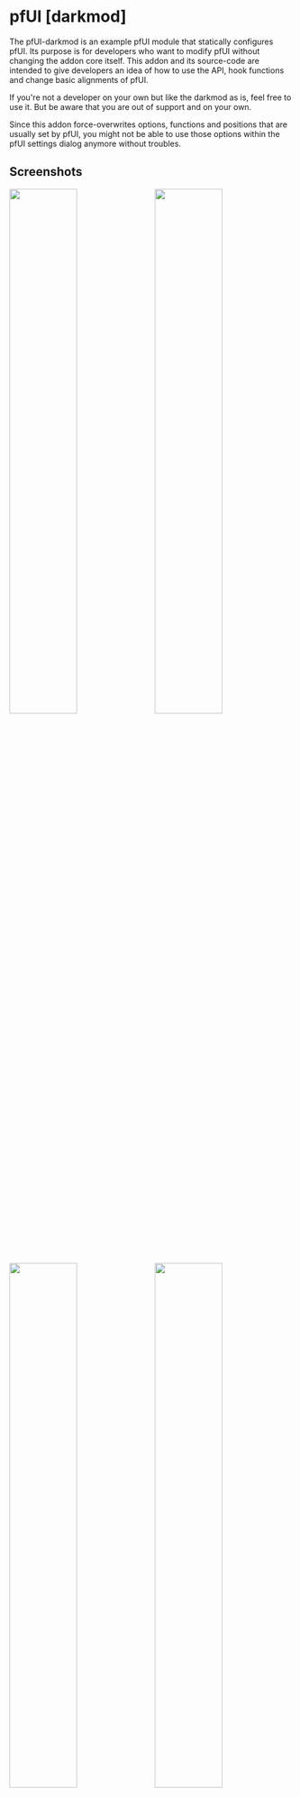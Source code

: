 # pfUI \[darkmod\]
The pfUI-darkmod is an example pfUI module that statically configures pfUI. Its purpose is for developers who want to modify pfUI without changing the addon core itself. This addon and its source-code are intended to give developers an idea of how to use the API, hook functions and change basic alignments of pfUI.

If you're not a developer on your own but like the darkmod as is, feel free to use it. But be aware that you are out of support and on your own.

Since this addon force-overwrites options, functions and positions that are usually set by pfUI, you might not be able to use those options within the pfUI settings dialog anymore without troubles.

## Screenshots
<img src="https://raw.githubusercontent.com/shagu/ShaguAddons/master/_img/pfUI-darkmod/castbar.jpg" align="right" width="48.87%">
<img src="https://raw.githubusercontent.com/shagu/ShaguAddons/master/_img/pfUI-darkmod/solo.jpg" width="48.87%">
<img src="https://raw.githubusercontent.com/shagu/ShaguAddons/master/_img/pfUI-darkmod/group.jpg" align="right" width="48.87%">
<img src="https://raw.githubusercontent.com/shagu/ShaguAddons/master/_img/pfUI-darkmod/raidloot.jpg" width="48.87%">

## Dependency
You need to have pfUI installed. Learn more how to download & install pfUI [HERE](https://shagu.org/pfUI).

## Installation
1. Download **[Latest Version](https://gitlab.com/shagu/pfUI-darkmod/-/archive/master/pfUI-darkmod-master.zip)**
2. Unpack the Zip file
3. Rename the folder "pfUI-darkmod-master" to "pfUI-darkmod"
4. Copy "pfUI-darkmod" into Wow-Directory\Interface\AddOns
5. Make sure to have your screen resolution set to **"1920x1080"** (*)
6. Restart Wow Client
7. Select and Load the "pfUI darkmod" profile inside the pfUI settings

*) If you have another screen resolution, you might have to adjust the UIScale on your own to have everything fit together

## Supported Addons
* [DPSMate](https://github.com/Geigerkind/DPSMate) A Combat Analyzation Tool
* [KLHThreatMeter (KTM)](http://addons.us.to/addon/klhthreatmeter-0) A Threat Meter

## What is it doing?
#### Move Chat Frames
* Move left chat to the bottom-left without padding.
* Move right chat to the bottom-right without padding.

#### Draw Dark Bottom Line
* add a black gradient to the bottom and stretch it up to the chat-tab-bar.

#### Strech Viewport
* stretch the viewport by cutting off a few pixels at the bottom to not have the bottom gradient eat too much space and have the character more centered.

#### Autosize and Move Chat Input Box
* make chatinput box fit between chat docks.

#### Autosize and Move Castbar
* make the castbar fit between both chat docks.
* move the target castbar into the center of the screen.

#### Autosize and Move XP/Reputation
* adjust xp and reputation bar height.

#### Move Buffs
* move buffs to the topright of the screen.

#### Autosize and Move Minimap
* move the minimap to the center bottom.

#### Move Actionbars
* move the main actionbar bar to the minimap.
* move the top actionbar above the main actionbar.
* move the left actionbar to the right of minimap.
* move the right actionbar above the left actionbar.
* set the position of the shapeshift/stance bars to the right of the screen.
* set the position of the petactionbars to the right of the screen.

#### Move UnitFrames
* move the playerframe above the left actionbars.
* move the targetframe above the right actionbars.
* move the targettargetframe above the minimap.
* move the pet unitframe slightly higher to not have it collide with the castbar.
* set the position of all raidframes to the top of the left chat panel.
* set the position of all groupframes to the top of the left chat panel.

#### Merge Tracking Icon Into Chat-Tab
* move/merge the tracking icon into the right chattab panel.
* also set its parent to make it vanish when the meters are shown.

#### Move Loot Rolls
* set the position of all loot rolls to the top of the right chat panel.
* also decrease the spacing and make the width same as the panel.

#### Create Top Panel Background
* create a backdrop of the size and appearance of a chat tab dock.
* make the new backdrop toggle when the meters are shown by hooking the

